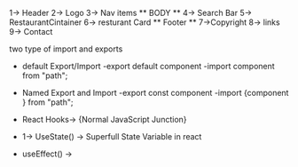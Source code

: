 
1-> Header
2-> Logo
3-> Nav items
** BODY **
4-> Search Bar
5-> RestaurantCintainer
6-> resturant Card
** Footer **
7->Copyright
8-> links
9-> Contact





two type of import and exports

- default Export/Import
 -export default component
 -import component from "path";

 - Named Export and Import
 -export const component
 -import {component } from "path";


- React Hooks-> {Normal JavaScript Junction}
- 1-> UseState() -> Superfull State Variable in react
- useEffect() -> 
